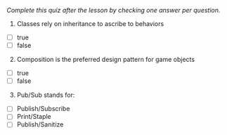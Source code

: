 *Complete this quiz after the lesson by checking one answer per question.*

1. Classes rely on inheritance to ascribe to behaviors

- [ ] true
- [ ] false

2. Composition is the preferred design pattern for game objects

- [ ] true
- [ ] false

3. Pub/Sub stands for:
   
- [ ] Publish/Subscribe
- [ ] Print/Staple
- [ ] Publish/Sanitize
